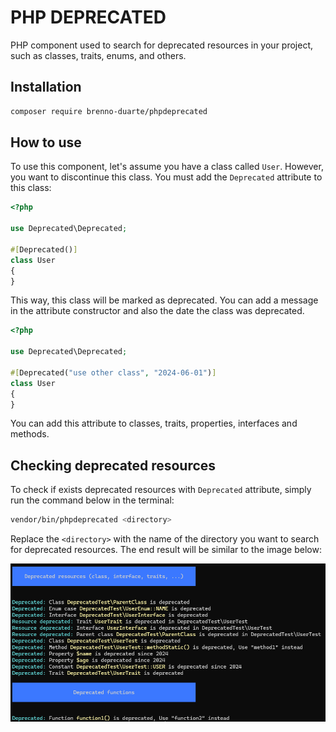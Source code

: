 # PHP DEPRECATED

PHP component used to search for deprecated resources in your project, such as classes, traits, enums, and others.

## Installation

```bash
composer require brenno-duarte/phpdeprecated
```

## How to use

To use this component, let's assume you have a class called `User`. However, you want to discontinue this class. You must add the `Deprecated` attribute to this class:

```php
<?php

use Deprecated\Deprecated;

#[Deprecated()]
class User
{
}
```

This way, this class will be marked as deprecated. You can add a message in the attribute constructor and also the date the class was deprecated.

```php
<?php

use Deprecated\Deprecated;

#[Deprecated("use other class", "2024-06-01")]
class User
{
}
```

You can add this attribute to classes, traits, properties, interfaces and methods.

## Checking deprecated resources

To check if exists deprecated resources with `Deprecated` attribute, simply run the command below in the terminal:

```bash
vendor/bin/phpdeprecated <directory>
```

Replace the `<directory>` with the name of the directory you want to search for deprecated resources. The end result will be similar to the image below:

![php deprecated component](image.png)